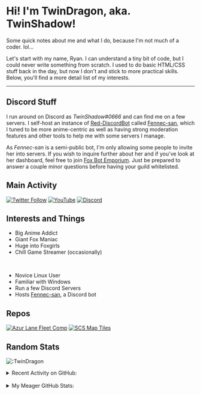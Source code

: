 # Hi! I'm TwinDragon, aka. TwinShadow!

Some quick notes about me and what I do, because I'm not much of a coder. lol...

Let's start with my name, Ryan. I can understand a tiny bit of code, but I could never write something from scratch. I used to do basic HTML/CSS stuff back in the day, but now I don't and stick to more practical skills. Below, you'll find a more detail list of my interests.

---

## Discord Stuff

I run around on Discord as *TwinShadow#0666* and can find me on a few servers. I self-host an instance of [Red-DiscordBot][redbot] called [Fennec-san][fennec], which I tuned to be more anime-centric as well as having strong moderation features and other tools to help me with some servers I manage.

As *Fennec-san* is a semi-public bot, I'm only allowing some people to invite her into servers. If you wish to inquire further about her and if you've look at her dashboard, feel free to join [Fox Bot Emporium][discord]. Just be prepared to answer a couple minor questions before having your guild whitelisted.

## Main Activity
<p align="center">

[![Twitter Follow](https://img.shields.io/twitter/follow/TwinShadow_SH?color=A30000&label=TwinShadow_SH&logo=Twitter&style=plastic)][twitter]
[![YouTube](https://img.shields.io/static/v1?label=TwinShadow_Fox&color=A30000&message=YouTube&logo=YouTube&logoColor=FF0000&style=plastic)][youtube]
[![Discord](https://img.shields.io/discord/713548512108740648?color=cc0000&label=Fox%20Bot%20Emporium&logo=discord&logoColor=ffc06d&style=plastic)][discord]

</p>

## Interests and Things

- Big Anime Addict
- Giant Fox Maniac
- Huge into Foxgirls
- Chill Game Streamer (occasionally)

<br />

- Novice Linux User
- Familiar with Windows
- Run a few Discord Servers
- Hosts [Fennec-san][fennec], a Discord bot

## Repos

[![Azur Lane Fleet Comp](https://github-twindragon-stats.vercel.app//api/pin/?username=TwinDragon&repo=AzurLane_comp&show_owner=true&theme=dark)](https://github.com/TwinDragon/AzurLane_comp)
[![SCS Map Tiles](https://github-twindragon-stats.vercel.app//api/pin/?username=TwinDragon&repo=SCS_Map_Tiles&theme=dark)](https://github.com/TwinDragon/SCS_Map_Tiles)

## Random Stats

![:TwinDragon](https://count.getloli.com/get/@TwinDragon?theme=gelbooru)

<details>
  <summary>Recent Activity on GitHub:</summary>

  <!--START_SECTION:activity-->
1. ❗️ Opened issue [#16](https://github.com/JAGFx/ts-map/issues/16) in [JAGFx/ts-map](https://github.com/JAGFx/ts-map)
2. 🎉 Merged PR [#82](https://github.com/TwinDragon/npc-cogs/pull/82) in [TwinDragon/npc-cogs](https://github.com/TwinDragon/npc-cogs)
3. 💪 Opened PR [#82](https://github.com/TwinDragon/npc-cogs/pull/82) in [TwinDragon/npc-cogs](https://github.com/TwinDragon/npc-cogs)
4. ❌ Closed PR [#81](https://github.com/TwinDragon/npc-cogs/pull/81) in [TwinDragon/npc-cogs](https://github.com/TwinDragon/npc-cogs)
5. 🗣 Commented on [#81](https://github.com/TwinDragon/npc-cogs/issues/81) in [TwinDragon/npc-cogs](https://github.com/TwinDragon/npc-cogs)
<!--END_SECTION:activity-->

</details>
<br />
<details>
  <summary>My Meager GitHub Stats:</summary>

  <img align="left" alt="TwinDragon's Stats" src="https://github-twindragon-stats.vercel.app/api?username=TwinDragon&show_icons=true&hide_border=true&theme=dark" />

</details>

[fennec]: https://dash.lolifox.net
[discord]: https://discord.gg/XCMUykVTFE
[twitter]: https://twitter.com/TwinShadow_SH
[youtube]: https://youtube.com/c/TwinShadow_Fox
[redbot]: https://github.com/Cog-Creators/Red-DiscordBot